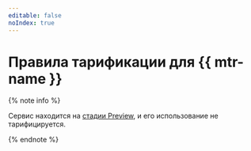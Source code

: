 ```yaml
---
editable: false
noIndex: true
---
```


# Правила тарификации для {{ mtr-name }}



{% note info %}

Сервис находится на [стадии Preview](../overview/concepts/launch-stages.md), и его использование не тарифицируется.

{% endnote %}

